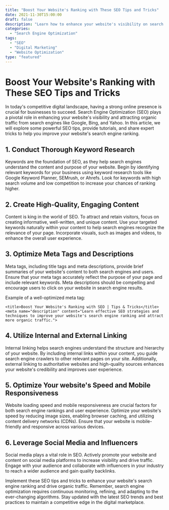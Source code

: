```yaml
--- 
title: "Boost Your Website's Ranking with These SEO Tips and Tricks"
date: 2021-11-30T15:00:00
draft: false
description: "Learn how to enhance your website's visibility on search engines with effective SEO strategies and techniques."
categories:
  - "Search Engine Optimization"
tags:
  - "SEO"
  - "Digital Marketing"
  - "Website Optimization"
type: "featured"
---
```


# Boost Your Website's Ranking with These SEO Tips and Tricks

In today's competitive digital landscape, having a strong online presence is crucial for businesses to succeed. Search Engine Optimization (SEO) plays a pivotal role in enhancing your website's visibility and attracting organic traffic from search engines like Google, Bing, and Yahoo. In this article, we will explore some powerful SEO tips, provide tutorials, and share expert tricks to help you improve your website's search engine ranking.

## 1. Conduct Thorough Keyword Research

Keywords are the foundation of SEO, as they help search engines understand the content and purpose of your website. Begin by identifying relevant keywords for your business using keyword research tools like Google Keyword Planner, SEMrush, or Ahrefs. Look for keywords with high search volume and low competition to increase your chances of ranking higher.

## 2. Create High-Quality, Engaging Content

Content is king in the world of SEO. To attract and retain visitors, focus on creating informative, well-written, and unique content. Use your targeted keywords naturally within your content to help search engines recognize the relevance of your page. Incorporate visuals, such as images and videos, to enhance the overall user experience.

## 3. Optimize Meta Tags and Descriptions

Meta tags, including title tags and meta descriptions, provide brief summaries of your website's content to both search engines and users. Ensure that your meta tags accurately reflect the purpose of your page and include relevant keywords. Meta descriptions should be compelling and encourage users to click on your website in search engine results.

Example of a well-optimized meta tag:

```
<title>Boost Your Website's Ranking with SEO | Tips & Tricks</title>
<meta name="description" content="Learn effective SEO strategies and techniques to improve your website's search engine ranking and attract more organic traffic.">

```

## 4. Utilize Internal and External Linking

Internal linking helps search engines understand the structure and hierarchy of your website. By including internal links within your content, you guide search engine crawlers to other relevant pages on your site. Additionally, external linking to authoritative websites and high-quality sources enhances your website's credibility and improves user experience.

## 5. Optimize Your website's Speed and Mobile Responsiveness

Website loading speed and mobile responsiveness are crucial factors for both search engine rankings and user experience. Optimize your website's speed by reducing image sizes, enabling browser caching, and utilizing content delivery networks (CDNs). Ensure that your website is mobile-friendly and responsive across various devices.

## 6. Leverage Social Media and Influencers

Social media plays a vital role in SEO. Actively promote your website and content on social media platforms to increase visibility and drive traffic. Engage with your audience and collaborate with influencers in your industry to reach a wider audience and gain quality backlinks.

Implement these SEO tips and tricks to enhance your website's search engine ranking and drive organic traffic. Remember, search engine optimization requires continuous monitoring, refining, and adapting to the ever-changing algorithms. Stay updated with the latest SEO trends and best practices to maintain a competitive edge in the digital marketplace.
